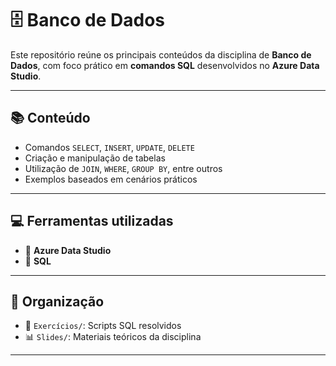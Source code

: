 # 🗄️ Banco de Dados

Este repositório reúne os principais conteúdos da disciplina de **Banco de Dados**, com foco prático em **comandos SQL** desenvolvidos no **Azure Data Studio**.

---

## 📚 Conteúdo

- Comandos `SELECT`, `INSERT`, `UPDATE`, `DELETE`
- Criação e manipulação de tabelas
- Utilização de `JOIN`, `WHERE`, `GROUP BY`, entre outros
- Exemplos baseados em cenários práticos

---

## 💻 Ferramentas utilizadas

- 🧩 **Azure Data Studio**  
- 🐘 **SQL**  

---

## 📂 Organização

- 📄 `Exercícios/`: Scripts SQL resolvidos  
- 📊 `Slides/`: Materiais teóricos da disciplina  

---
